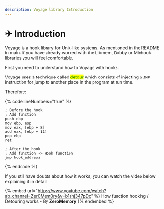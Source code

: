```yaml
---
description: Voyage library Introduction
---
```


# ✈ Introduction

Voyage is a hook library for Unix-like systems. As mentioned in the README in main. If you have already worked with the Libmem, Dobby or Minhook libraries you will feel comfortable.

First you need to understand how to Voyage with hooks.&#x20;

Voyage uses a technique called <mark style="color:green;">detour</mark> which consists of injecting a `JMP` instruction for jump to another place in the program at run time.&#x20;

Therefore:

{% code lineNumbers="true" %}
```armasm
; Before the hook
; Add function
push ebp
mov ebp, esp
mov eax, [ebp + 8]
add eax, [ebp + 12]
pop ebp
ret

; After the hook
; Add function -> Hook function
jmp hook_address
```
{% endcode %}

If you still have doubts about how it works, you can watch the video below explaining it in detail.

{% embed url="https://www.youtube.com/watch?ab_channel=Zer0Mem0ry&v=b1ahj347pDc" %}
How function hooking / Detouring  works - By **ZeroMemory**
{% endembed %}
